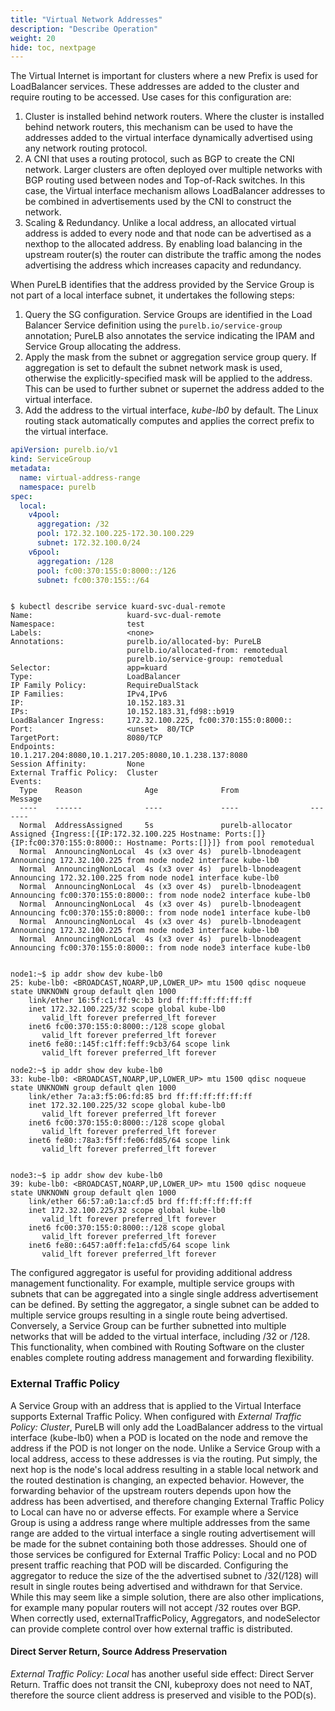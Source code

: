 ```yaml
---
title: "Virtual Network Addresses"
description: "Describe Operation"
weight: 20
hide: toc, nextpage
---
```


The Virtual Internet is important for clusters where a new Prefix is used for LoadBalancer services.  These addresses are added to the cluster and require routing to be accessed.  Use cases for this configuration are:

1. Cluster is installed behind network routers.  Where the cluster is installed behind network routers, this mechanism can be used to have the addresses added to the virtual interface dynamically advertised using any network routing protocol.
2. A CNI that uses a routing protocol, such as BGP to create the CNI network.  Larger clusters are often deployed over multiple networks with BGP routing used between nodes and Top-of-Rack switches.  In this case, the Virtual interface mechanism allows LoadBalancer addresses to be combined in advertisements used by the CNI to construct the network.
3.  Scaling & Redundancy.  Unlike a local address, an allocated virtual address is added to every node and that node can be advertised as a nexthop to the allocated address.  By enabling load balancing in the upstream router(s) the router can distribute the traffic among the nodes advertising the address which increases capacity and redundancy.

When PureLB identifies that the address provided by the Service Group is not part of a local interface subnet, it undertakes the following steps:

1. Query the SG configuration.  Service Groups are identified in the Load Balancer Service definition using the `purelb.io/service-group` annotation; PureLB also annotates the service indicating the IPAM and Service Group allocating the address.
2. Apply the mask from the subnet or aggregation service group query.  If aggregation is set to default the subnet network mask is used, otherwise the explicitly-specified mask will be applied to the address.  This can be used to further subnet or supernet the address added to the virtual interface.
3.  Add the address to the virtual interface, _kube-lb0_ by default.  The Linux routing stack automatically computes and applies the correct prefix to the virtual interface.

```yaml
apiVersion: purelb.io/v1
kind: ServiceGroup
metadata:
  name: virtual-address-range
  namespace: purelb
spec:
  local:
    v4pool:
      aggregation: /32
      pool: 172.32.100.225-172.30.100.229
      subnet: 172.32.100.0/24
    v6pool:
      aggregation: /128
      pool: fc00:370:155:0:8000::/126
      subnet: fc00:370:155::/64

```
```plaintext

$ kubectl describe service kuard-svc-dual-remote 
Name:                     kuard-svc-dual-remote
Namespace:                test
Labels:                   <none>
Annotations:              purelb.io/allocated-by: PureLB
                          purelb.io/allocated-from: remotedual
                          purelb.io/service-group: remotedual
Selector:                 app=kuard
Type:                     LoadBalancer
IP Family Policy:         RequireDualStack
IP Families:              IPv4,IPv6
IP:                       10.152.183.31
IPs:                      10.152.183.31,fd98::b919
LoadBalancer Ingress:     172.32.100.225, fc00:370:155:0:8000::
Port:                     <unset>  80/TCP
TargetPort:               8080/TCP
Endpoints:                10.1.217.204:8080,10.1.217.205:8080,10.1.238.137:8080
Session Affinity:         None
External Traffic Policy:  Cluster
Events:
  Type    Reason              Age              From                Message
  ----    ------              ----             ----                -------
  Normal  AddressAssigned     5s               purelb-allocator    Assigned {Ingress:[{IP:172.32.100.225 Hostname: Ports:[]} {IP:fc00:370:155:0:8000:: Hostname: Ports:[]}]} from pool remotedual
  Normal  AnnouncingNonLocal  4s (x3 over 4s)  purelb-lbnodeagent  Announcing 172.32.100.225 from node node2 interface kube-lb0
  Normal  AnnouncingNonLocal  4s (x3 over 4s)  purelb-lbnodeagent  Announcing 172.32.100.225 from node node1 interface kube-lb0
  Normal  AnnouncingNonLocal  4s (x3 over 4s)  purelb-lbnodeagent  Announcing fc00:370:155:0:8000:: from node node2 interface kube-lb0
  Normal  AnnouncingNonLocal  4s (x3 over 4s)  purelb-lbnodeagent  Announcing fc00:370:155:0:8000:: from node node1 interface kube-lb0
  Normal  AnnouncingNonLocal  4s (x3 over 4s)  purelb-lbnodeagent  Announcing 172.32.100.225 from node node3 interface kube-lb0
  Normal  AnnouncingNonLocal  4s (x3 over 4s)  purelb-lbnodeagent  Announcing fc00:370:155:0:8000:: from node node3 interface kube-lb0


node1:~$ ip addr show dev kube-lb0
25: kube-lb0: <BROADCAST,NOARP,UP,LOWER_UP> mtu 1500 qdisc noqueue state UNKNOWN group default qlen 1000
    link/ether 16:5f:c1:ff:9c:b3 brd ff:ff:ff:ff:ff:ff
    inet 172.32.100.225/32 scope global kube-lb0
       valid_lft forever preferred_lft forever
    inet6 fc00:370:155:0:8000::/128 scope global 
       valid_lft forever preferred_lft forever
    inet6 fe80::145f:c1ff:feff:9cb3/64 scope link 
       valid_lft forever preferred_lft forever

node2:~$ ip addr show dev kube-lb0
33: kube-lb0: <BROADCAST,NOARP,UP,LOWER_UP> mtu 1500 qdisc noqueue state UNKNOWN group default qlen 1000
    link/ether 7a:a3:f5:06:fd:85 brd ff:ff:ff:ff:ff:ff
    inet 172.32.100.225/32 scope global kube-lb0
       valid_lft forever preferred_lft forever
    inet6 fc00:370:155:0:8000::/128 scope global 
       valid_lft forever preferred_lft forever
    inet6 fe80::78a3:f5ff:fe06:fd85/64 scope link 
       valid_lft forever preferred_lft forever


node3:~$ ip addr show dev kube-lb0
39: kube-lb0: <BROADCAST,NOARP,UP,LOWER_UP> mtu 1500 qdisc noqueue state UNKNOWN group default qlen 1000
    link/ether 66:57:a0:1a:cf:d5 brd ff:ff:ff:ff:ff:ff
    inet 172.32.100.225/32 scope global kube-lb0
       valid_lft forever preferred_lft forever
    inet6 fc00:370:155:0:8000::/128 scope global 
       valid_lft forever preferred_lft forever
    inet6 fe80::6457:a0ff:fe1a:cfd5/64 scope link 
       valid_lft forever preferred_lft forever

```

The configured aggregator is useful for providing additional address management functionality.  For example, multiple service groups with subnets that can be aggregated into a single single address advertisement can be defined.  By setting the aggregator, a single subnet can be added to multiple service groups resulting in a single route being advertised.  Conversely, a Service Group can be further subnetted into multiple networks that will be added to the virtual interface, including /32 or /128.   This functionality, when combined with Routing Software on the cluster enables complete routing address management and forwarding flexibility.


### External Traffic Policy
A Service Group with an address that is applied to the Virtual Interface supports External Traffic Policy.  When configured with _External Traffic Policy: Cluster_, PureLB will only add the LoadBalancer address to the virtual interface (kube-lb0) when a POD is located on the node and remove the address if the POD is not longer on the node.  Unlike a Service Group with a local address, access to these addresses is via the routing.  Put simply, the next hop is the node's local address resulting in a stable local network and the routed destination is changing, an expected behavior.  However, the forwarding behavior of the upstream routers depends upon how the address has been advertised, and therefore changing External Traffic Policy to Local can have no or adverse effects.  For example where a Service Group is using a address range where multiple addresses from the same range are added to the virtual interface a single routing advertisement will be made for the subnet containing both those addresses.  Should one of those services be configured for External Traffic Policy: Local and no POD present traffic reaching that POD will be discarded.  Configuring the aggregator to reduce the size of the the advertised subnet to /32(/128) will result in single routes being advertised and withdrawn for that Service.  While this may seem like a simple solution, there are also other implications, for example many popular routers will not accept /32 routes over BGP.  When correctly used, externalTrafficPolicy, Aggregators, and nodeSelector can provide complete control over how external traffic is distributed.

#### Direct Server Return, Source Address Preservation
_External Traffic Policy: Local_ has another useful side effect: Direct Server Return.  Traffic does not transit the CNI, kubeproxy does not need to NAT, therefore the source client address is preserved and visible to the POD(s).  
